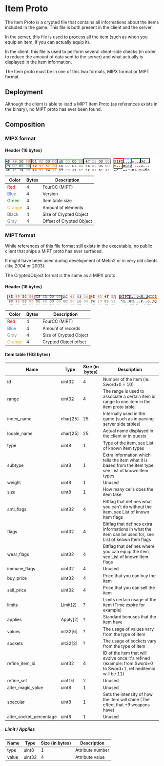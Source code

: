 # Item Proto

The Item Proto is a crypted file that contains all informations
about the items included in the game. This file is both present in the
client and the server.

In the server, this file is used to process all the item 
(such as when you equip an item, if you can actually equip it).

In the client, this file is used to perform several client-side
checks (in order to reduce the amount of data sent to the server) 
and what actually is displayed in the item information.

The Item proto must be in one of this two formats, MIPX format or MIPT format.


## Deployment

Although the client is able to load a MIPT Item Proto (as references exists in the binary), no MIPT proto has ever been found.

## Composition

### MIPX format

#### Header (16 bytes)
![MIPT Item Proto](assets/item_proto_mipx_header.png)

| Color                                     | Bytes | Description              |
|-------------------------------------------|-------|--------------------------|
| <span style="color:red">Red</span>        | 4     | FourCC (MIPT)            |
| <span style="color:royalblue">Blue</span> | 4     | Version                  |
| <span style="color:green">Green</span>    | 4     | Item table size          |
| <span style="color:orange">Orange</span>  | 4     | Amount of elements       |
| <span style="color:#666">Black</span>     | 4     | Size of Crypted Object   |
| <span style="color:gray">Gray</span>      | 4     | Offset of Crypted Object |


### MIPT format

While references of this file format still exists in the 
executable, no public client that ships a MIPT proto has
ever surfaced.

It might have been used during development of Metin2 or in very old
clients (like 2004 or 2003).

The CryptedObject format is the same as a MIPX proto.


#### Header (16 bytes)
![MIPT Item Proto](assets/item_proto_mipt_header.png)

| Color                                     | Bytes | Description            |
|-------------------------------------------|-------|------------------------|
| <span style="color:red">Red</span>        | 4     | FourCC (MIPT)          |
| <span style="color:royalblue">Blue</span> | 4     | Amount of records      |
| <span style="color:gray">Gray</span>      | 4     | Size of Crypted Object |
| <span style="color:orange">Orange</span>  | 4     | Crypted Object offset  |



#### Item table (163 bytes)


| Name                    | Type     | Size (in bytes) | Description                                                                                                    |
|-------------------------|----------|-----------------|----------------------------------------------------------------------------------------------------------------|
| id                      | uint32   | 4               | Number of the item (ie. Sword+0 = 10)                                                                          |
| range                   | uint32   | 4               | The range is used to associate a certain item id range to one item in the item proto table.                    |
| index_name              | char[25] | 25              | Internally used in the game (such as in parsing server side tables)                                            |
| locale_name             | char[25] | 25              | Actual name displayed in the client or in quests                                                               |
| type                    | uint8    | 1               | Type of the item, see List of known Item types                                                                 |
| subtype                 | uint8    | 1               | Extra information which tells the item what it is based from the item type, see List of known Item types       |
| weight                  | uint8    | 1               | Unused                                                                                                         |
| size                    | uint8    | 1               | How many cells does the item take                                                                              |
| anti_flags              | uint32   | 4               | Bitflag that defines what you can't do without the item, see List of known Item flags                          |
| flags                   | uint32   | 4               | Bitflag that defines extra informations in what the item can be used for, see List of known Item flags         |
| wear_flags              | uint32   | 4               | Bitflag that defines where you can equip the item, see List of known Item flags                                |
| immune_flags            | uint32   | 4               | Unused                                                                                                         |
| buy_price               | uint32   | 4               | Price that you can buy the item                                                                                |
| sell_price              | uint32   | 4               | Price that you can sell the item                                                                               |
| limits                  | Limit[2] | ?               | Limits certain usage of the item (Time expire for example)                                                     |
| applies                 | Apply[2] | ?               | Standard bonuses that the item have                                                                            |
| values                  | int32[6] | ?               | The usage of values vary from the type of item                                                                 |
| sockets                 | int32[3] | ?               | The usage of sockets vary from the type of item                                                                |
| refine_item_id          | uint32   | 4               | ID of the item that will evolve once it's refined (example: from Sword+0 to Sword+1, refineditemid will be 11) |
| refine_set              | uint16   | 2               | Unused                                                                                                         |
| alter_magic_value       | uint8    | 1               | Unused                                                                                                         |
| specular                | uint8    | 1               | Sets the intensity of how the item will shine (The effect that +9 weapons have)                                |
| alter_socket_percentage | uint8    | 1               | Unused                                                                                                         |



##### Limit / Applies

| Name  | Type   | Size (in bytes) | Description      |
|-------|--------|-----------------|------------------|
| type  | uint8  | 1               | Attribute number |
| value | uint32 | 4               | Attribute value  |

